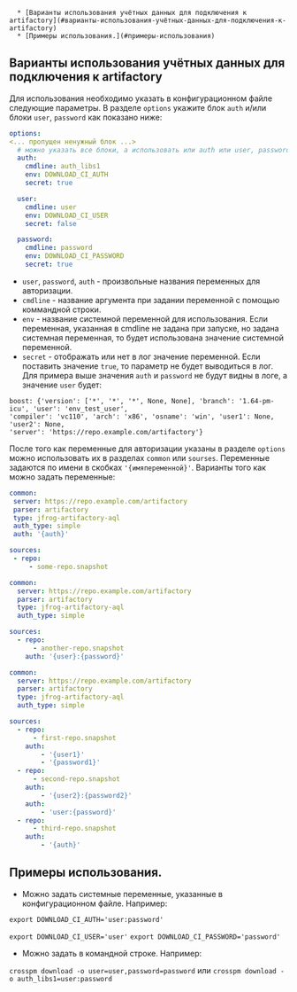 <!--ts-->
      * [Варианты использования учётных данных для подключения к artifactory](#варианты-использования-учётных-данных-для-подключения-к-artifactory)
      * [Примеры использования.](#примеры-использования)
<!--te-->
## Варианты использования учётных данных для подключения к artifactory

Для использования необходимо указать в конфигурационном файле следующие параметры.
В разделе `options` укажите блок `auth` и/или блоки `user`, `password` как показано ниже:
```yaml
options:
<... пропущен ненужный блок ...>
  # можно указать все блоки, а использовать или auth или user, password
  auth:
    cmdline: auth_libs1
    env: DOWNLOAD_CI_AUTH
    secret: true

  user:
    cmdline: user
    env: DOWNLOAD_CI_USER
    secret: false

  password:
    cmdline: password
    env: DOWNLOAD_CI_PASSWORD
    secret: true
```

 - `user`, `password`, `auth` - произвольные названия переменных для авторизации.
 - `cmdline` - название аргумента при задании переменной с помощью коммандной строки.
 - `env` - название системной переменной для использования. Если переменная, указанная в cmdline не задана при запуске,
 но задана системная переменная, то будет использована значение системной переменной.
 - `secret` - отображать или нет в лог значение переменной. Если поставить значение `true`,
 то параметр не будет выводиться в лог. Для примера выше значения `auth` и `password` не будут видны в логе, а значение `user` будет:
  ```
boost: {'version': ['*', '*', '*', None, None], 'branch': '1.64-pm-icu', 'user': 'env_test_user',
'compiler': 'vc110', 'arch': 'x86', 'osname': 'win', 'user1': None, 'user2': None,
'server': 'https://repo.example.com/artifactory'}
```

 После того как переменные для авторизации указаны в разделе `options` можно использовать их в разделах `common` или `sourses`.
 Переменные задаются по имени в скобках `'{имяпеременной}'`.
 Варианты того как можно задать переменные:
 ```yaml
common:
  server: https://repo.example.com/artifactory
  parser: artifactory
  type: jfrog-artifactory-aql
  auth_type: simple
  auth: '{auth}'

sources:
  - repo:
      - some-repo.snapshot
```

```yaml
common:
  server: https://repo.example.com/artifactory
  parser: artifactory
  type: jfrog-artifactory-aql
  auth_type: simple

sources:
  - repo:
      - another-repo.snapshot
    auth: '{user}:{password}'
```

```yaml
common:
  server: https://repo.example.com/artifactory
  parser: artifactory
  type: jfrog-artifactory-aql
  auth_type: simple

sources:
  - repo:
      - first-repo.snapshot
    auth:
        - '{user1}'
        - '{password1}'
  - repo:
      - second-repo.snapshot
    auth:
        - '{user2}:{password2}'
    auth:
        - 'user:{password}'
  - repo:
      - third-repo.snapshot
    auth:
        - '{auth}'
```

## Примеры использования.

 - Можно задать системные переменные, указанные в конфигурационном файле. Например:

 `export DOWNLOAD_CI_AUTH='user:password'`

 `export DOWNLOAD_CI_USER='user'`
 `export DOWNLOAD_CI_PASSWORD='password'`

 - Можно задать в командной строке. Например:

`crosspm download -o user=user,password=password`
или
`crosspm download -o auth_libs1=user:password`
